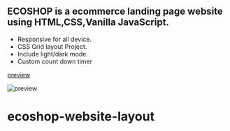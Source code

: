 ## ECOSHOP is a ecommerce landing page website using HTML,CSS,Vanilla JavaScript.

- Responsive for all device.
- CSS Grid layout Project.
- Include light/dark mode.
- Custom count down timer

[preview](https://russellimtiaz.github.io/ecoshop/)

![preview](preview.png)
# ecoshop-website-layout
